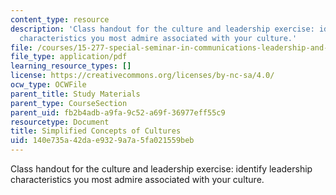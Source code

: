 ```yaml
---
content_type: resource
description: 'Class handout for the culture and leadership exercise: identify leadership
  characteristics you most admire associated with your culture.'
file: /courses/15-277-special-seminar-in-communications-leadership-and-personal-effectiveness-coaching-fall-2008/140e735a42dae9329a7a5fa021559beb_handout_5.pdf
file_type: application/pdf
learning_resource_types: []
license: https://creativecommons.org/licenses/by-nc-sa/4.0/
ocw_type: OCWFile
parent_title: Study Materials
parent_type: CourseSection
parent_uid: fb2b4adb-a9fa-9c52-a69f-36977eff55c9
resourcetype: Document
title: Simplified Concepts of Cultures
uid: 140e735a-42da-e932-9a7a-5fa021559beb
---
```

Class handout for the culture and leadership exercise: identify leadership characteristics you most admire associated with your culture.